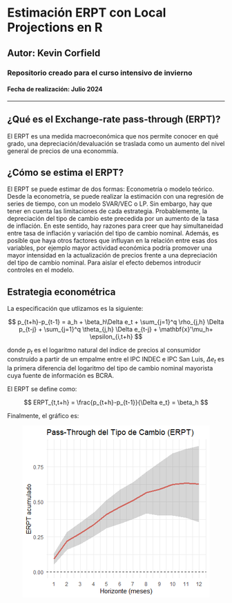 # Estimación ERPT con Local Projections en R
## Autor: Kevin Corfield
### Repositorio creado para el curso intensivo de invierno 
#### Fecha de realización: Julio 2024

---

<!-- START doctoc generated TOC please keep comment here to allow auto update -->
<!-- DON'T EDIT THIS SECTION, INSTEAD RE-RUN doctoc TO UPDATE -->

## ¿Qué es el Exchange-rate pass-through (ERPT)?

El ERPT es una medida macroeconómica que nos permite conocer en qué grado, una depreciación/devaluación se traslada como un aumento del nivel general de precios de una econommía.    

## ¿Cómo se estima el ERPT?

El ERPT se puede estimar de dos formas: Econometría o modelo teórico. Desde la econometría, se puede realizar la estimación con una regresión de series de tiempo, con un modelo SVAR/VEC o LP.
Sin embargo, hay que tener en cuenta las limitaciones de cada estrategia. Probablemente, la depreciación del tipo de cambio este precedida por un aumento de la tasa de inflación. 
En este sentido, hay razones para creer que hay simultaneidad entre tasa de inflación y variación del tipo de cambio nominal. 
Además, es posible que haya otros factores que influyan en la relación entre esas dos variables, por ejemplo mayor actividad económica podría promover una mayor intensidad en la actualización de precios frente a una depreciación del tipo de cambio
nominal. Para aislar el efecto debemos introducir controles en el modelo.

## Estrategia econométrica 

La especificación que utlizamos es la siguiente:

$$
p_{t+h}-p_{t-1} = a_h + \beta_h\Delta e_t + \sum_{j=1}^q \rho_{j,h} \Delta p_{t-j} + \sum_{j=1}^q \theta_{j,h} \Delta e_{t-j} + \mathbf{x}'\mu_h+ \epsilon_{i,t+h}
$$

donde $p_{t}$ es el logaritmo natural del índice de precios al consumidor construído a partir de un empalme entre el IPC INDEC e IPC San Luis, $\Delta e_t$ es la primera diferencia del
logaritmo del tipo de cambio nominal mayorista cuya fuente de información es BCRA. 

El ERPT se define como:

$$
ERPT_{t,t+h} = \frac{p_{t+h}-p_{t-1}}{\Delta e_t} = \beta_h
$$

Finalmente, el gráfico es:

<p align="center">
  <img src="https://github.com/qwertykev/ERPT_LP/blob/main/ERPT_PLOT.png" alt="Mi Imagen SVG de Ejemplo">
</p>

